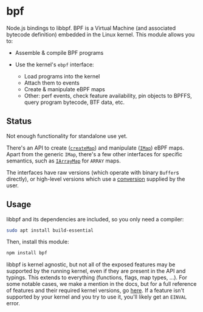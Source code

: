 # bpf

Node.js bindings to libbpf. BPF is a Virtual Machine (and associated bytecode definition) embedded in the Linux kernel. This module allows you to:

 - Assemble & compile BPF programs

 - Use the kernel's `ebpf` interface:
   - Load programs into the kernel
   - Attach them to events
   - Create & manipulate eBPF maps
   - Other: perf events, check feature availability, pin objects to BPFFS, query program bytecode, BTF data, etc.

## Status

Not enough functionality for standalone use yet.

There's an API to create ([`createMap`][]) and manipulate ([`IMap`][]) eBPF maps.  
Apart from the generic `IMap`, there's a few other interfaces for specific semantics, such as [`IArrayMap`][] for `ARRAY` maps.

The interfaces have raw versions (which operate with binary `Buffer`s directly), or high-level versions which use a [conversion][`TypeConversion`] supplied by the user.

## Usage

libbpf and its dependencies are included, so you only need a compiler:

~~~ bash
sudo apt install build-essential
~~~

Then, install this module:

~~~ bash
npm install bpf
~~~

libbpf is kernel agnostic, but not all of the exposed features may be supported by the running kernel, even if they are present in the API and typings. This extends to everything (functions, flags, map types, ...). For some notable cases, we make a mention in the docs, but for a full reference of features and their required kernel versions, go [here](https://github.com/iovisor/bcc/blob/master/docs/kernel-versions.md). If a feature isn't supported by your kernel and you try to use it, you'll likely get an `EINVAL` error.



[`createMap`]: https://bpf.alba.sh/docs/globals.html#createmap
[`IMap`]: https://bpf.alba.sh/docs/interfaces/imap.html
[`IArrayMap`]: https://bpf.alba.sh/docs/interfaces/iarraymap.html
[`TypeConversion`]: https://bpf.alba.sh/docs/interfaces/typeconversion.html
